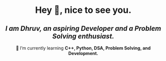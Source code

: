 <h1 align="center">Hey 👋, nice to see you.</h1>
<h2 align="center"><b><i>I am Dhruv, an aspiring Developer and a Problem Solving enthusiast.</i></b></h2>

<p align="center">🌱 I’m currently learning <b>C++, Python, DSA, Problem Solving, and Development.</b></p>
